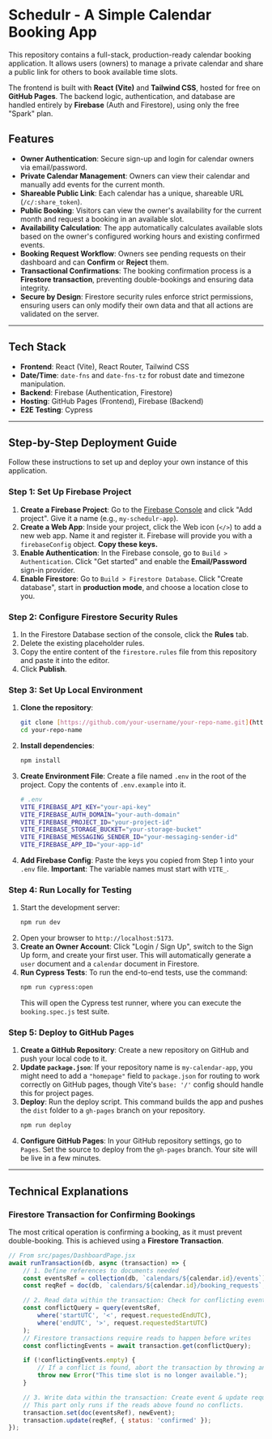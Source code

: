 # Schedulr - A Simple Calendar Booking App

This repository contains a full-stack, production-ready calendar booking application. It allows users (owners) to manage a private calendar and share a public link for others to book available time slots.

The frontend is built with **React (Vite)** and **Tailwind CSS**, hosted for free on **GitHub Pages**. The backend logic, authentication, and database are handled entirely by **Firebase** (Auth and Firestore), using only the free "Spark" plan.



## Features

-   **Owner Authentication**: Secure sign-up and login for calendar owners via email/password.
-   **Private Calendar Management**: Owners can view their calendar and manually add events for the current month.
-   **Shareable Public Link**: Each calendar has a unique, shareable URL (`/c/:share_token`).
-   **Public Booking**: Visitors can view the owner's availability for the current month and request a booking in an available slot.
-   **Availability Calculation**: The app automatically calculates available slots based on the owner's configured working hours and existing confirmed events.
-   **Booking Request Workflow**: Owners see pending requests on their dashboard and can **Confirm** or **Reject** them.
-   **Transactional Confirmations**: The booking confirmation process is a **Firestore transaction**, preventing double-bookings and ensuring data integrity.
-   **Secure by Design**: Firestore security rules enforce strict permissions, ensuring users can only modify their own data and that all actions are validated on the server.

---

## Tech Stack

-   **Frontend**: React (Vite), React Router, Tailwind CSS
-   **Date/Time**: `date-fns` and `date-fns-tz` for robust date and timezone manipulation.
-   **Backend**: Firebase (Authentication, Firestore)
-   **Hosting**: GitHub Pages (Frontend), Firebase (Backend)
-   **E2E Testing**: Cypress

---

## Step-by-Step Deployment Guide

Follow these instructions to set up and deploy your own instance of this application.

### Step 1: Set Up Firebase Project

1.  **Create a Firebase Project**: Go to the [Firebase Console](https://console.firebase.google.com/) and click "Add project". Give it a name (e.g., `my-schedulr-app`).
2.  **Create a Web App**: Inside your project, click the Web icon (`</>`) to add a new web app. Name it and register it. Firebase will provide you with a `firebaseConfig` object. **Copy these keys.**
3.  **Enable Authentication**: In the Firebase console, go to `Build > Authentication`. Click "Get started" and enable the **Email/Password** sign-in provider.
4.  **Enable Firestore**: Go to `Build > Firestore Database`. Click "Create database", start in **production mode**, and choose a location close to you.

### Step 2: Configure Firestore Security Rules

1.  In the Firestore Database section of the console, click the **Rules** tab.
2.  Delete the existing placeholder rules.
3.  Copy the entire content of the `firestore.rules` file from this repository and paste it into the editor.
4.  Click **Publish**.

### Step 3: Set Up Local Environment

1.  **Clone the repository**:
    ```bash
    git clone [https://github.com/your-username/your-repo-name.git](https://github.com/your-username/your-repo-name.git)
    cd your-repo-name
    ```
2.  **Install dependencies**:
    ```bash
    npm install
    ```
3.  **Create Environment File**: Create a file named `.env` in the root of the project. Copy the contents of `.env.example` into it.
    ```bash
    # .env
    VITE_FIREBASE_API_KEY="your-api-key"
    VITE_FIREBASE_AUTH_DOMAIN="your-auth-domain"
    VITE_FIREBASE_PROJECT_ID="your-project-id"
    VITE_FIREBASE_STORAGE_BUCKET="your-storage-bucket"
    VITE_FIREBASE_MESSAGING_SENDER_ID="your-messaging-sender-id"
    VITE_FIREBASE_APP_ID="your-app-id"
    ```
4.  **Add Firebase Config**: Paste the keys you copied from Step 1 into your `.env` file. **Important**: The variable names must start with `VITE_`.

### Step 4: Run Locally for Testing

1.  Start the development server:
    ```bash
    npm run dev
    ```
2.  Open your browser to `http://localhost:5173`.
3.  **Create an Owner Account**: Click "Login / Sign Up", switch to the Sign Up form, and create your first user. This will automatically generate a `user` document and a `calendar` document in Firestore.
4.  **Run Cypress Tests**: To run the end-to-end tests, use the command:
    ```bash
    npm run cypress:open
    ```
    This will open the Cypress test runner, where you can execute the `booking.spec.js` test suite.

### Step 5: Deploy to GitHub Pages

1.  **Create a GitHub Repository**: Create a new repository on GitHub and push your local code to it.
2.  **Update `package.json`**: If your repository name is `my-calendar-app`, you might need to add a `"homepage"` field to `package.json` for routing to work correctly on GitHub pages, though Vite's `base: '/'` config should handle this for project pages.
3.  **Deploy**: Run the deploy script. This command builds the app and pushes the `dist` folder to a `gh-pages` branch on your repository.
    ```bash
    npm run deploy
    ```
4.  **Configure GitHub Pages**: In your GitHub repository settings, go to `Pages`. Set the source to deploy from the `gh-pages` branch. Your site will be live in a few minutes.

---

## Technical Explanations

### Firestore Transaction for Confirming Bookings

The most critical operation is confirming a booking, as it must prevent double-booking. This is achieved using a **Firestore Transaction**.

```javascript
// From src/pages/DashboardPage.jsx
await runTransaction(db, async (transaction) => {
    // 1. Define references to documents needed
    const eventsRef = collection(db, `calendars/${calendar.id}/events`);
    const reqRef = doc(db, `calendars/${calendar.id}/booking_requests`, request.id);

    // 2. Read data within the transaction: Check for conflicting events
    const conflictQuery = query(eventsRef,
        where('startUTC', '<', request.requestedEndUTC),
        where('endUTC', '>', request.requestedStartUTC)
    );
    // Firestore transactions require reads to happen before writes
    const conflictingEvents = await transaction.get(conflictQuery);

    if (!conflictingEvents.empty) {
        // If a conflict is found, abort the transaction by throwing an error
        throw new Error("This time slot is no longer available.");
    }

    // 3. Write data within the transaction: Create event & update request
    // This part only runs if the reads above found no conflicts.
    transaction.set(doc(eventsRef), newEvent);
    transaction.update(reqRef, { status: 'confirmed' });
});